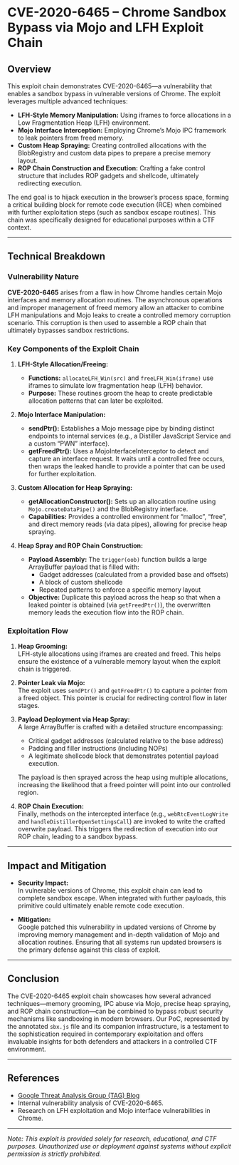 # CVE-2020-6465 – Chrome Sandbox Bypass via Mojo and LFH Exploit Chain

## Overview

This exploit chain demonstrates CVE-2020-6465—a vulnerability that enables a sandbox bypass in vulnerable versions of Chrome. The exploit leverages multiple advanced techniques:
 
- **LFH-Style Memory Manipulation:** Using iframes to force allocations in a Low Fragmentation Heap (LFH) environment.
- **Mojo Interface Interception:** Employing Chrome’s Mojo IPC framework to leak pointers from freed memory.
- **Custom Heap Spraying:** Creating controlled allocations with the BlobRegistry and custom data pipes to prepare a precise memory layout.
- **ROP Chain Construction and Execution:** Crafting a fake control structure that includes ROP gadgets and shellcode, ultimately redirecting execution.

The end goal is to hijack execution in the browser’s process space, forming a critical building block for remote code execution (RCE) when combined with further exploitation steps (such as sandbox escape routines). This chain was specifically designed for educational purposes within a CTF context.

---

## Technical Breakdown

### Vulnerability Nature

**CVE-2020-6465** arises from a flaw in how Chrome handles certain Mojo interfaces and memory allocation routines. The asynchronous operations and improper management of freed memory allow an attacker to combine LFH manipulations and Mojo leaks to create a controlled memory corruption scenario. This corruption is then used to assemble a ROP chain that ultimately bypasses sandbox restrictions.

### Key Components of the Exploit Chain

1. **LFH-Style Allocation/Freeing:**
   - **Functions:** `allocateLFH_Win(src)` and `freeLFH_Win(iframe)` use iframes to simulate low fragmentation heap (LFH) behavior.  
   - **Purpose:** These routines groom the heap to create predictable allocation patterns that can later be exploited.

2. **Mojo Interface Manipulation:**
   - **sendPtr():** Establishes a Mojo message pipe by binding distinct endpoints to internal services (e.g., a Distiller JavaScript Service and a custom “PWN” interface).
   - **getFreedPtr():** Uses a MojoInterfaceInterceptor to detect and capture an interface request. It waits until a controlled free occurs, then wraps the leaked handle to provide a pointer that can be used for further exploitation.
   
3. **Custom Allocation for Heap Spraying:**
   - **getAllocationConstructor():** Sets up an allocation routine using `Mojo.createDataPipe()` and the BlobRegistry interface.  
   - **Capabilities:** Provides a controlled environment for “malloc”, “free”, and direct memory reads (via data pipes), allowing for precise heap spraying.
   
4. **Heap Spray and ROP Chain Construction:**
   - **Payload Assembly:** The `trigger(oob)` function builds a large ArrayBuffer payload that is filled with:
     - Gadget addresses (calculated from a provided base and offsets)
     - A block of custom shellcode
     - Repeated patterns to enforce a specific memory layout
   - **Objective:** Duplicate this payload across the heap so that when a leaked pointer is obtained (via `getFreedPtr()`), the overwritten memory leads the execution flow into the ROP chain.

### Exploitation Flow

1. **Heap Grooming:**  
   LFH-style allocations using iframes are created and freed. This helps ensure the existence of a vulnerable memory layout when the exploit chain is triggered.

2. **Pointer Leak via Mojo:**  
   The exploit uses `sendPtr()` and `getFreedPtr()` to capture a pointer from a freed object. This pointer is crucial for redirecting control flow in later stages.

3. **Payload Deployment via Heap Spray:**  
   A large ArrayBuffer is crafted with a detailed structure encompassing:
   - Critical gadget addresses (calculated relative to the base address)
   - Padding and filler instructions (including NOPs)
   - A legitimate shellcode block that demonstrates potential payload execution.
   
   The payload is then sprayed across the heap using multiple allocations, increasing the likelihood that a freed pointer will point into our controlled region.

4. **ROP Chain Execution:**  
   Finally, methods on the intercepted interface (e.g., `webRtcEventLogWrite` and `handleDistillerOpenSettingsCall`) are invoked to write the crafted overwrite payload. This triggers the redirection of execution into our ROP chain, leading to a sandbox bypass.

---

## Impact and Mitigation

- **Security Impact:**  
  In vulnerable versions of Chrome, this exploit chain can lead to complete sandbox escape. When integrated with further payloads, this primitive could ultimately enable remote code execution.
  
- **Mitigation:**  
  Google patched this vulnerability in updated versions of Chrome by improving memory management and in-depth validation of Mojo and allocation routines. Ensuring that all systems run updated browsers is the primary defense against this class of exploit.

---

## Conclusion

The CVE-2020-6465 exploit chain showcases how several advanced techniques—memory grooming, IPC abuse via Mojo, precise heap spraying, and ROP chain construction—can be combined to bypass robust security mechanisms like sandboxing in modern browsers. Our PoC, represented by the annotated `sbx.js` file and its companion infrastructure, is a testament to the sophistication required in contemporary exploitation and offers invaluable insights for both defenders and attackers in a controlled CTF environment.

---

## References

- [Google Threat Analysis Group (TAG) Blog](https://blog.google/threat-analysis-group/new-campaign-targeting-security-researchers/)
- Internal vulnerability analysis of CVE-2020-6465.
- Research on LFH exploitation and Mojo interface vulnerabilities in Chrome.

---

*Note: This exploit is provided solely for research, educational, and CTF purposes. Unauthorized use or deployment against systems without explicit permission is strictly prohibited.*